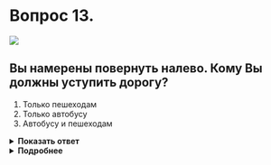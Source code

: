 # Вопрос 13.

![](https://s.drom.ru/i24228/pdd/tickets/2016/1543885600.jpg)

## Вы намерены повернуть налево. Кому Вы должны уступить дорогу?

1. Только пешеходам
2. Только автобусу
3. Автобусу и пешеходам

<details>
<summary><b>Показать ответ</b></summary>
Правильный ответ: 3
</details>
<details>
<summary><b>Подробнее</b></summary>
Перекрёсток регулируемый. Знаки приоритета «не работают». При повороте налево Вы уступаете автобусу, движущемуся прямо со встречного направления, и пешеходам, переходящим проезжую часть дороги, на которую Вы поворачиваете. 
(Пункты 13.1, 13.3, 13.4 ПДД).
</details>